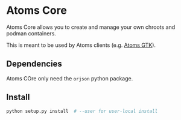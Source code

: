 # Atoms Core
Atoms Core allows you to create and manage your own chroots and podman containers.

This is meant to be used by Atoms clients (e.g. [Atoms GTK](https://github.com/AtomsDevs/Atoms)).

## Dependencies
Atoms COre only need the `orjson` python package.

## Install
```bash
python setup.py install  # --user for user-local install
```
